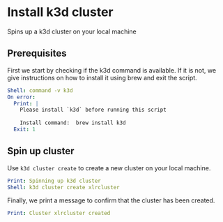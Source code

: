 # Install k3d cluster

Spins up a k3d cluster on your local machine

## Prerequisites

First we start by checking if the k3d command is available. If it is not, we give instructions on how to install it using brew and exit the script.

```yaml instacli
Shell: command -v k3d
On error:
  Print: |
    Please install `k3d` before running this script
    
    Install command:  brew install k3d
  Exit: 1
```

## Spin up cluster

Use `k3d cluster create` to create a new cluster on your local machine.

```yaml instacli
Print: Spinning up k3d cluster
Shell: k3d cluster create xlrcluster
```

Finally, we print a message to confirm that the cluster has been created.

```yaml instacli
Print: Cluster xlrcluster created
```